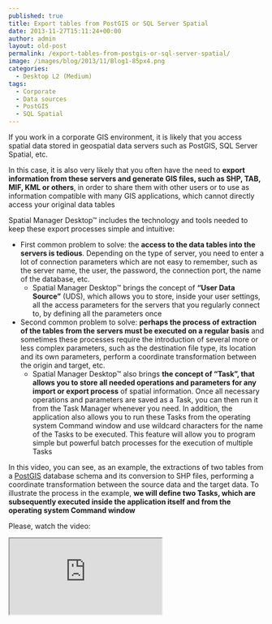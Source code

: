 ```yaml
---
published: true
title: Export tables from PostGIS or SQL Server Spatial
date: 2013-11-27T15:11:24+00:00
author: admin
layout: old-post
permalink: /export-tables-from-postgis-or-sql-server-spatial/
image: /images/blog/2013/11/Blog1-85px4.png
categories:
  - Desktop L2 (Medium)
tags:
  - Corporate
  - Data sources
  - PostGIS
  - SQL Spatial
---
```

If you work in a corporate GIS environment, it is likely that you access spatial data stored in geospatial data servers such as PostGIS, SQL Server Spatial, etc.<!--more-->

In this case, it is also very likely that you often have the need to **export information from these servers and generate GIS files, such as SHP, TAB, MIF, KML or others**, in order to share them with other users or to use as information compatible with many GIS applications, which cannot directly access your original data tables

Spatial Manager Desktop™ includes the technology and tools needed to keep these export processes simple and intuitive:

  * First common problem to solve: the **access to the data tables into the servers is tedious**. Depending on the type of server, you need to enter a lot of connection parameters which are not easy to remember, such as the server name, the user, the password, the connection port, the name of the database, etc. 
      * Spatial Manager Desktop™ brings the concept of **&#8220;User Data Source&#8221;** (UDS), which allows you to store, inside your user settings, all the access parameters for the servers that you regularly connect to, by defining all the parameters once
  * Second common problem to solve: **perhaps the process of extraction of the tables from the servers must be executed on a regular basis** and sometimes these processes require the introduction of several more or less complex parameters, such as the destination file type, its location and its own parameters, perform a coordinate transformation between the origin and target, etc. 
      * Spatial Manager Desktop™ also brings **the concept of &#8220;Task&#8221;, that allows you to store all needed operations and parameters for any import or export process** of spatial information. Once all necessary operations and parameters are saved as a Task, you can then run it from the Task Manager whenever you need. In addition, the application also allows you to run these Tasks from the operating system Command window and use wildcard characters for the name of the Tasks to be executed. This feature will allow you to program simple but powerful batch processes for the execution of multiple Tasks

In this video, you can see, as an example, the extractions of two tables from a <a title="PostGIS website" href="http://postgis.net/" target="_blank" rel="nofollow">PostGIS</a> database schema and its conversion to SHP files, performing a coordinate transformation between the source data and the target data. To illustrate the process in the example, **we will define two Tasks, which are subsequently executed inside the application itself and from the operating system Command window**

Please, watch the video:

<div class="embed-responsive embed-responsive-16by9">
  <iframe class="embed-responsive-item" src="https://www.youtube.com/embed/i2ZdG6Zx8fY" allowfullscreen></iframe>
</div>